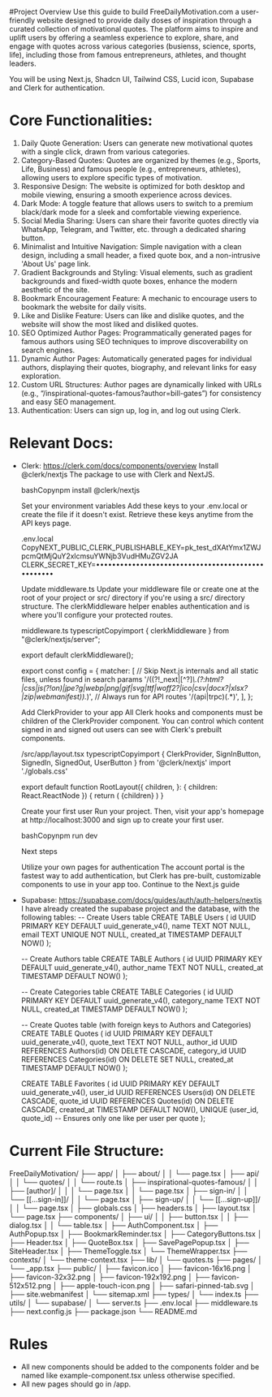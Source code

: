#Project Overview
Use this guide to build FreeDailyMotivation.com a user-friendly website designed to provide daily doses of inspiration through a curated collection of motivational quotes. The platform aims to inspire and uplift users by offering a seamless experience to explore, share, and engage with quotes across various categories (busienss, science, sports, life), including those from famous entrepreneurs, athletes, and thought leaders.

You will be using Next.js, Shadcn UI, Tailwind CSS, Lucid icon, Supabase and Clerk for authentication.

# Core Functionalities:
1. Daily Quote Generation: Users can generate new motivational quotes with a single click, drawn from various categories.
2. Category-Based Quotes: Quotes are organized by themes (e.g., Sports, Life, Business) and famous people (e.g., entrepreneurs, athletes), allowing users to explore specific types of motivation.
3. Responsive Design: The website is optimized for both desktop and mobile viewing, ensuring a smooth experience across devices.
4. Dark Mode: A toggle feature that allows users to switch to a premium black/dark mode for a sleek and comfortable viewing experience.
5. Social Media Sharing: Users can share their favorite quotes directly via WhatsApp, Telegram, and Twitter, etc. through a dedicated sharing button.
6. Minimalist and Intuitive Navigation: Simple navigation with a clean design, including a small header, a fixed quote box, and a non-intrusive 'About Us' page link.
7. Gradient Backgrounds and Styling: Visual elements, such as gradient backgrounds and fixed-width quote boxes, enhance the modern aesthetic of the site.
8. Bookmark Encouragement Feature: A mechanic to encourage users to bookmark the website for daily visits.
9. Like and Dislike Feature: Users can like and dislike quotes, and the website will show the most liked and disliked quotes.
10. SEO Optimized Author Pages: Programmatically generated pages for famous authors using SEO techniques to improve discoverability on search engines.
11. Dynamic Author Pages: Automatically generated pages for individual authors, displaying their quotes, biography, and relevant links for easy exploration.
12. Custom URL Structures: Author pages are dynamically linked with URLs (e.g., “/inspirational-quotes-famous?author=bill-gates”) for consistency and easy SEO management.
13. Authentication: Users can sign up, log in, and log out using Clerk.

# Relevant Docs:
- Clerk: https://clerk.com/docs/components/overview
    Install @clerk/nextjs
    The package to use with Clerk and NextJS.

    bashCopynpm install @clerk/nextjs

    Set your environment variables
    Add these keys to your .env.local or create the file if it doesn't exist. Retrieve these keys anytime from the API keys page.

    .env.local
    CopyNEXT_PUBLIC_CLERK_PUBLISHABLE_KEY=pk_test_dXAtYmx1ZWJpcmQtMjQuY2xlcmsuYWNjb3VudHMuZGV2JA
    CLERK_SECRET_KEY=••••••••••••••••••••••••••••••••••••••••••••••••••

    Update middleware.ts
    Update your middleware file or create one at the root of your project or src/ directory if you're using a src/ directory structure.
    The clerkMiddleware helper enables authentication and is where you'll configure your protected routes.

    middleware.ts
    typescriptCopyimport { clerkMiddleware } from "@clerk/nextjs/server";

    export default clerkMiddleware();

    export const config = {
    matcher: [
        // Skip Next.js internals and all static files, unless found in search params
        '/((?!_next|[^?]*\\.(?:html?|css|js(?!on)|jpe?g|webp|png|gif|svg|ttf|woff2?|ico|csv|docx?|xlsx?|zip|webmanifest)).*)',
        // Always run for API routes
        '/(api|trpc)(.*)',
    ],
    };

    Add ClerkProvider to your app
    All Clerk hooks and components must be children of the ClerkProvider component.
    You can control which content signed in and signed out users can see with Clerk's prebuilt components.

    /src/app/layout.tsx
    typescriptCopyimport {
    ClerkProvider,
    SignInButton,
    SignedIn,
    SignedOut,
    UserButton
    } from '@clerk/nextjs'
    import './globals.css'

    export default function RootLayout({
    children,
    }: {
    children: React.ReactNode
    }) {
    return (
        <ClerkProvider>
        <html lang="en">
            <body>
            <SignedOut>
                <SignInButton />
            </SignedOut>
            <SignedIn>
                <UserButton />
            </SignedIn>
            {children}
            </body>
        </html>
        </ClerkProvider>
    )
    }

    Create your first user
    Run your project. Then, visit your app's homepage at http://localhost:3000 and sign up to create your first user.

    bashCopynpm run dev

    Next steps

    Utilize your own pages for authentication
    The account portal is the fastest way to add authentication, but Clerk has pre-built, customizable components to use in your app too.
    Continue to the Next.js guide

- Supabase: https://supabase.com/docs/guides/auth/auth-helpers/nextjs
    I have already created the supabase project and the database, with the following tables: 
     -- Create Users table
    CREATE TABLE Users (
        id UUID PRIMARY KEY DEFAULT uuid_generate_v4(),
        name TEXT NOT NULL,
        email TEXT UNIQUE NOT NULL,
        created_at TIMESTAMP DEFAULT NOW()
    );

    -- Create Authors table
    CREATE TABLE Authors (
        id UUID PRIMARY KEY DEFAULT uuid_generate_v4(),
        author_name TEXT NOT NULL,
        created_at TIMESTAMP DEFAULT NOW()
    );

    -- Create Categories table
    CREATE TABLE Categories (
        id UUID PRIMARY KEY DEFAULT uuid_generate_v4(),
        category_name TEXT NOT NULL,
        created_at TIMESTAMP DEFAULT NOW()
    );

    -- Create Quotes table (with foreign keys to Authors and Categories)
    CREATE TABLE Quotes (
        id UUID PRIMARY KEY DEFAULT uuid_generate_v4(),
        quote_text TEXT NOT NULL,
        author_id UUID REFERENCES Authors(id) ON DELETE CASCADE,
        category_id UUID REFERENCES Categories(id) ON DELETE SET NULL,
        created_at TIMESTAMP DEFAULT NOW()
    );

    CREATE TABLE Favorites (
    id UUID PRIMARY KEY DEFAULT uuid_generate_v4(),
    user_id UUID REFERENCES Users(id) ON DELETE CASCADE,
    quote_id UUID REFERENCES Quotes(id) ON DELETE CASCADE,
    created_at TIMESTAMP DEFAULT NOW(),
    UNIQUE (user_id, quote_id)  -- Ensures only one like per user per quote
    );

# Current File Structure:
FreeDailyMotivation/
├── app/
│   ├── about/
│   │   └── page.tsx
│   ├── api/
│   │   └── quotes/
│   │       └── route.ts
│   ├── inspirational-quotes-famous/
│   │   ├── [author]/
│   │   │   └── page.tsx
│   │   └── page.tsx
│   ├── sign-in/
│   │   └── [[...sign-in]]/
│   │       └── page.tsx
│   ├── sign-up/
│   │   └── [[...sign-up]]/
│   │       └── page.tsx
│   ├── globals.css
│   ├── headers.ts
│   ├── layout.tsx
│   └── page.tsx
├── components/
│   ├── ui/
│   │   ├── button.tsx
│   │   ├── dialog.tsx
│   │   └── table.tsx
│   ├── AuthComponent.tsx
│   ├── AuthPopup.tsx
│   ├── BookmarkReminder.tsx
│   ├── CategoryButtons.tsx
│   ├── Header.tsx
│   ├── QuoteBox.tsx
│   ├── SavePagePopup.tsx
│   ├── SiteHeader.tsx
│   ├── ThemeToggle.tsx
│   └── ThemeWrapper.tsx
├── contexts/
│   └── theme-context.tsx
├── lib/
│   └── quotes.ts
├── pages/
│   └── _app.tsx
├── public/
│   ├── favicon.ico
│   ├── favicon-16x16.png
│   ├── favicon-32x32.png
│   ├── favicon-192x192.png
│   ├── favicon-512x512.png
│   ├── apple-touch-icon.png
│   ├── safari-pinned-tab.svg
│   ├── site.webmanifest
│   └── sitemap.xml
├── types/
│   └── index.ts
├── utils/
│   └── supabase/
│       └── server.ts
├── .env.local
├── middleware.ts
├── next.config.js
├── package.json
└── README.md

# Rules
- All new components should be added to the components folder and be named like example-component.tsx unless otherwise specified.
- All new pages should go in /app.

